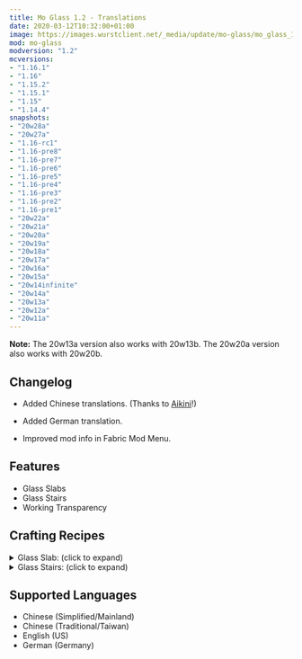 ```yaml
---
title: Mo Glass 1.2 - Translations
date: 2020-03-12T10:32:00+01:00
image: https://images.wurstclient.net/_media/update/mo-glass/mo_glass_1.2_540p.webp
mod: mo-glass
modversion: "1.2"
mcversions:
- "1.16.1"
- "1.16"
- "1.15.2"
- "1.15.1"
- "1.15"
- "1.14.4"
snapshots:
- "20w28a"
- "20w27a"
- "1.16-rc1"
- "1.16-pre8"
- "1.16-pre7"
- "1.16-pre6"
- "1.16-pre5"
- "1.16-pre4"
- "1.16-pre3"
- "1.16-pre2"
- "1.16-pre1"
- "20w22a"
- "20w21a"
- "20w20a"
- "20w19a"
- "20w18a"
- "20w17a"
- "20w16a"
- "20w15a"
- "20w14infinite"
- "20w14a"
- "20w13a"
- "20w12a"
- "20w11a"
---
```

**Note:** The 20w13a version also works with 20w13b. The 20w20a version also works with 20w20b.

## Changelog

- Added Chinese translations. (Thanks to <a href="https://github.com/Aikini" target="_blank" rel="noopener noreferrer">Aikini</a>!)

- Added German translation.

- Improved mod info in Fabric Mod Menu.

## Features

- Glass Slabs
- Glass Stairs
- Working Transparency

## Crafting Recipes

<details>
  <summary>Glass Slab: (click to expand)</summary>
  
  ![glass slab crafting recipe](https://user-images.githubusercontent.com/10100202/69957444-5a2ddc80-150b-11ea-8c8c-e2afc5d72fb7.png)  
  ![glass slab stonecutter recipe](https://user-images.githubusercontent.com/10100202/70445670-2a974b00-1a9c-11ea-9a09-46c304cd167b.png)
</details>

<details>
  <summary>Glass Stairs: (click to expand)</summary>
  
  ![glass stairs crafting recipe](https://user-images.githubusercontent.com/10100202/69957446-5bf7a000-150b-11ea-8e61-d189de63333d.png)  
  ![glass stairs stonecutter recipe](https://user-images.githubusercontent.com/10100202/70445677-2c610e80-1a9c-11ea-8e1b-108863b47124.png)
</details>

## Supported Languages

- Chinese (Simplified/Mainland)
- Chinese (Traditional/Taiwan)
- English (US)
- German (Germany)
